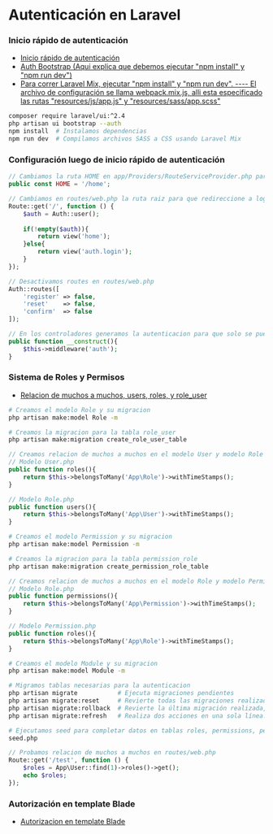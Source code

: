 # Autenticación en Laravel

### Inicio rápido de autenticación
* [Inicio rápido de autenticación](https://laravel.com/docs/7.x/authentication#authentication-quickstart)
* [Auth Bootstrap (Aqui explica que debemos ejecutar "npm install" y "npm run dev")](https://www.itsolutionstuff.com/post/laravel-7-auth-example-laravel-7-make-auth-commandexample.html)
* [Para correr Laravel Mix, ejecutar "npm install" y "npm run dev". ---- El archivo de configuración se llama webpack.mix.js, alli esta especificado las rutas "resources/js/app.js" y "resources/sass/app.scss"](https://laravel.com/docs/7.x/mix#running-mix)
```bash
composer require laravel/ui:^2.4
php artisan ui bootstrap --auth
npm install  # Instalamos dependencias
npm run dev  # Compilamos archivos SASS a CSS usando Laravel Mix
```

### Configuración luego de inicio rápido de autenticación
```php 
// Cambiamos la ruta HOME en app/Providers/RouteServiceProvider.php para que al loguearse se redireccione a esa ruta
public const HOME = '/home';

// Cambiamos en routes/web.php la ruta raiz para que redireccione a login
Route::get('/', function () {
    $auth = Auth::user();
 
    if(!empty($auth)){
        return view('home');
    }else{
        return view('auth.login');
    }
});

// Desactivamos routes en routes/web.php
Auth::routes([
    'register' => false,
    'reset'    => false,
    'confirm'  => false
]);

// En los controladores generamos la autenticacion para que solo se pueda acceder logueado
public function __construct(){
    $this->middleware('auth');
}
```

### Sistema de Roles y Permisos
* [Relacion de muchos a muchos, users, roles, y role_user](https://laravel.com/docs/7.x/eloquent-relationships#many-to-many)

```bash
# Creamos el modelo Role y su migracion
php artisan make:model Role -m

# Creamos la migracion para la tabla role_user
php artisan make:migration create_role_user_table
```

```php
// Creamos relacion de muchos a muchos en el modelo User y modelo Role
// Modelo User.php
public function roles(){
    return $this->belongsToMany('App\Role')->withTimeStamps();
}

// Modelo Role.php
public function users(){
    return $this->belongsToMany('App\User')->withTimeStamps();
}
```

```bash
# Creamos el modelo Permission y su migracion
php artisan make:model Permission -m

# Creamos la migracion para la tabla permission_role
php artisan make:migration create_permission_role_table
```

```php
// Creamos relacion de muchos a muchos en el modelo Role y modelo Permission
// Modelo Role.php
public function permissions(){
    return $this->belongsToMany('App\Permission')->withTimeStamps();
}

// Modelo Permission.php
public function roles(){
    return $this->belongsToMany('App\Role')->withTimeStamps();
}
```

```bash
# Creamos el modelo Module y su migracion
php artisan make:model Module -m
```

```bash
# Migramos tablas necesarias para la autenticacion
php artisan migrate           # Ejecuta migraciones pendientes
php artisan migrate:reset     # Revierte todas las migraciones realizadas, eliminando todas las tablas de la base de datos. Es decir, elimina todas las tablas y los datos que se han creado en la base de datos a través de las migraciones.
php artisan migrate:rollback  # Revierte la última migración realizada, eliminando solo las tablas y datos que se crearon en esa migración específica. Si se han realizado varias migraciones desde la última vez que se ejecutó `migrate:rollback`, solo se revierte la última migración.
php artisan migrate:refresh   # Realiza dos acciones en una sola línea. Primero se ejecuta `migrate:reset`, que revierte todas las migraciones previas y elimina todas las tablas de la base de datos. Luego, se ejecuta `migrate`, que vuelve a ejecutar todas las migraciones en orden cronológico, creando las tablas y llenándolas con datos nuevamente.

# Ejecutamos seed para completar datos en tablas roles, permissions, permission_role
seed.php
```

```php
// Probamos relacion de muchos a muchos en routes/web.php
Route::get('/test', function () {
    $roles = App\User::find(1)->roles()->get();     
    echo $roles;
});
```

### Autorización en template Blade
* [Autorizacion en template Blade](https://laravel.com/docs/7.x/authorization#via-blade-templates)